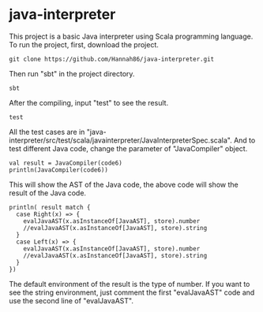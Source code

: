 # java-interpreter
This project is a basic Java interpreter using Scala programming language.
To run the project, first, download the project.
```
git clone https://github.com/Hannah86/java-interpreter.git
```
Then run "sbt" in the project directory.
```
sbt
```
After the compiling, input "test" to see the result.
```
test
```
All the test cases are in "java-interpreter/src/test/scala/javainterpreter/JavaInterpreterSpec.scala". And to test different Java code, change the parameter of "JavaCompiler" object.
```
val result = JavaCompiler(code6)
println(JavaCompiler(code6))
```
This will show the AST of the Java code, the above code will show the result of the Java code.
```
println( result match {
  case Right(x) => {
    evalJavaAST(x.asInstanceOf[JavaAST], store).number
    //evalJavaAST(x.asInstanceOf[JavaAST], store).string
  }
  case Left(x) => {
    evalJavaAST(x.asInstanceOf[JavaAST], store).number
    //evalJavaAST(x.asInstanceOf[JavaAST], store).string
  }
})
```
The default environment of the result is the type of number. If you want to see the string environment, just comment the first "evalJavaAST" code and use the second line of "evalJavaAST".
